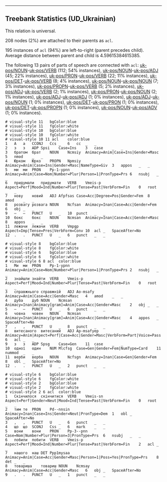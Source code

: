 

--------------------------------------------------------------------------------

## Treebank Statistics (UD_Ukrainian)

This relation is universal.

208 nodes (2%) are attached to their parents as `acl`.

195 instances of `acl` (94%) are left-to-right (parent precedes child).
Average distance between parent and child is 4.59615384615385.

The following 13 pairs of parts of speech are connected with `acl`: [uk-pos/NOUN]()-[uk-pos/VERB]() (112; 54% instances), [uk-pos/NOUN]()-[uk-pos/ADJ]() (45; 22% instances), [uk-pos/PRON]()-[uk-pos/VERB]() (22; 11% instances), [uk-pos/DET]()-[uk-pos/VERB]() (8; 4% instances), [uk-pos/NOUN]()-[uk-pos/NOUN]() (7; 3% instances), [uk-pos/PROPN]()-[uk-pos/VERB]() (5; 2% instances), [uk-pos/ADJ]()-[uk-pos/VERB]() (2; 1% instances), [uk-pos/PRON]()-[uk-pos/NOUN]() (2; 1% instances), [uk-pos/ADJ]()-[uk-pos/ADJ]() (1; 0% instances), [uk-pos/ADJ]()-[uk-pos/NOUN]() (1; 0% instances), [uk-pos/DET]()-[uk-pos/PRON]() (1; 0% instances), [uk-pos/DET]()-[uk-pos/PROPN]() (1; 0% instances), [uk-pos/NOUN]()-[uk-pos/ADV]() (1; 0% instances).


~~~ conllu
# visual-style 11	bgColor:blue
# visual-style 11	fgColor:white
# visual-style 10	bgColor:blue
# visual-style 10	fgColor:white
# visual-style 10 11 acl	color:blue
1	А	а	CCONJ	Ccs	_	6	cc	_	_
2	з	з	ADP	Spsi	Case=Ins	3	case	_	_
3	братом	брат	NOUN	Ncmsiy	Animacy=Anim|Case=Ins|Gender=Masc	5	nmod	_	_
4	Юрком	Юрко	PROPN	Npmsiy	Animacy=Anim|Case=Ins|Gender=Masc|NameType=Giv	3	appos	_	_
5	ми	ми	PRON	Pp-1-ypnn	Animacy=Anim|Case=Nom|Number=Plur|Person=1|PronType=Prs	6	nsubj	_	_
6	придумали	придумати	VERB	Vmeis-p	Aspect=Perf|Mood=Ind|Number=Plur|Tense=Past|VerbForm=Fin	0	root	_	_
7	нову	новий	ADJ	Afpfsas	Case=Acc|Degree=Pos|Gender=Fem	8	amod	_	_
8	розвагу	розвага	NOUN	Ncfsan	Animacy=Inan|Case=Acc|Gender=Fem	6	obj	_	_
9	—	—	PUNCT	U	_	10	punct	_	_
10	бокс	бокс	NOUN	Ncmsan	Animacy=Inan|Case=Acc|Gender=Masc	8	appos	_	_
11	лежачи	лежачи	VERB	Vmpgp	Aspect=Imp|Tense=Pres|VerbForm=Conv	10	acl	_	SpaceAfter=No
12	.	.	PUNCT	U	_	6	punct	_	_

~~~


~~~ conllu
# visual-style 8	bgColor:blue
# visual-style 8	fgColor:white
# visual-style 6	bgColor:blue
# visual-style 6	fgColor:white
# visual-style 6 8 acl	color:blue
1	Ми	ми	PRON	Pp-1-ypnn	Animacy=Anim|Case=Nom|Number=Plur|Person=1|PronType=Prs	2	nsubj	_	_
2	знайшли	знайти	VERB	Vmeis-p	Aspect=Perf|Mood=Ind|Number=Plur|Tense=Past|VerbForm=Fin	0	root	_	_
3	справжнього	справжній	ADJ	Ao-msafy	Animacy=Anim|Case=Acc|Gender=Masc	4	amod	_	_
4	дуба	дуб	NOUN	Ncmsan	Animacy=Inan|Animacy[gram]=Anim|Case=Acc|Gender=Masc	2	obj	_	_
5	—	—	PUNCT	U	_	6	punct	_	_
6	човна	човен	NOUN	Ncmsan	Animacy=Inan|Animacy[gram]=Anim|Case=Acc|Gender=Masc	4	appos	_	SpaceAfter=No
7	,	,	PUNCT	U	_	8	punct	_	_
8	витесаного	витесаний	ADJ	Ap-msafyep	Animacy=Anim|Aspect=Perf|Case=Acc|Gender=Masc|VerbForm=Part|Voice=Pass	6	acl	_	_
9	з	з	ADP	Spsg	Case=Gen	11	case	_	_
10	одної	один	NUM	Mlcfsg	Case=Gen|Gender=Fem|NumType=Card	11	nummod	_	_
11	верби	верба	NOUN	Ncfsgn	Animacy=Inan|Case=Gen|Gender=Fem	8	obl	_	SpaceAfter=No
12	.	.	PUNCT	U	_	2	punct	_	_

~~~


~~~ conllu
# visual-style 6	bgColor:blue
# visual-style 6	fgColor:white
# visual-style 2	bgColor:blue
# visual-style 2	fgColor:white
# visual-style 2 6 acl	color:blue
1	Скінчилося	скінчитися	VERB	Vmeis-sn	Aspect=Perf|Gender=Neut|Mood=Ind|Tense=Past|VerbForm=Fin	0	root	_	_
2	тим	те	PRON	Pd--nnsin	Animacy=Inan|Case=Ins|Gender=Neut|PronType=Dem	1	obl	_	SpaceAfter=No
3	,	,	PUNCT	U	_	6	punct	_	_
4	що	що	SCONJ	Css	_	6	mark	_	_
5	вони	вони	PRON	Pp-3--pnn	Case=Nom|Number=Plur|Person=3|PronType=Prs	6	nsubj	_	_
6	побили	побити	VERB	Vmeis-p	Aspect=Perf|Mood=Ind|Number=Plur|Tense=Past|VerbForm=Fin	2	acl	_	_
7	нашого	наш	DET	Ppp1mysaa	Animacy=Anim|Case=Acc|Gender=Masc|Person=1|Poss=Yes|PronType=Prs	8	det	_	_
8	товариша	товариш	NOUN	Ncmsay	Animacy=Anim|Case=Acc|Gender=Masc	6	obj	_	SpaceAfter=No
9	.	.	PUNCT	U	_	1	punct	_	_

~~~


